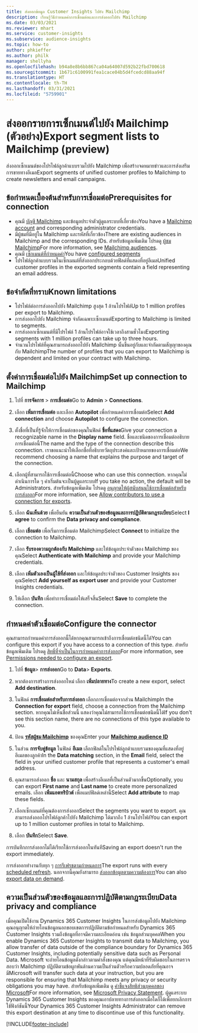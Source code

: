```yaml
---
title: ส่งออกข้อมูล Customer Insights ไปยัง Mailchimp
description: เรียนรู้วิธีกำหนดค่าการเชื่อมต่อและการส่งออกไปยัง Mailchimp
ms.date: 03/03/2021
ms.reviewer: mhart
ms.service: customer-insights
ms.subservice: audience-insights
ms.topic: how-to
author: phkieffer
ms.author: philk
manager: shellyha
ms.openlocfilehash: b94a8e8b6bb867ca04a64007d592b22fbd700618
ms.sourcegitcommit: 1b671c6100991fea1cace04b5d4fcedcd88aa94f
ms.translationtype: HT
ms.contentlocale: th-TH
ms.lasthandoff: 03/31/2021
ms.locfileid: "5759901"
---
```

# <a name="export-segment-lists-to-mailchimp-preview"></a><span data-ttu-id="538a4-103">ส่งออกรายการเซ็กเมนต์ไปยัง Mailchimp (ตัวอย่าง)</span><span class="sxs-lookup"><span data-stu-id="538a4-103">Export segment lists to Mailchimp (preview)</span></span>

<span data-ttu-id="538a4-104">ส่งออกเซ็กเมนต์ของโปรไฟล์ลูกค้าแบบรวมไปยัง Mailchimp เพื่อสร้างจดหมายข่าวและการส่งเสริมการขายทางอีเมล</span><span class="sxs-lookup"><span data-stu-id="538a4-104">Export segments of unified customer profiles to Mailchimp to create newsletters and email campaigns.</span></span>

## <a name="prerequisites-for-connection"></a><span data-ttu-id="538a4-105">ข้อกำหนดเบื้องต้นสำหรับการเชื่อมต่อ</span><span class="sxs-lookup"><span data-stu-id="538a4-105">Prerequisites for connection</span></span>

-   <span data-ttu-id="538a4-106">คุณมี [บัญชี Mailchimp](https://mailchimp.com/) และข้อมูลประจำตัวผู้ดูแลระบบที่เกี่ยวข้อง</span><span class="sxs-lookup"><span data-stu-id="538a4-106">You have a [Mailchimp account](https://mailchimp.com/) and corresponding administrator credentials.</span></span>
-   <span data-ttu-id="538a4-107">มีผู้ชมที่มีอยู่ใน Mailchimp และรหัสที่เกี่ยวข้อง</span><span class="sxs-lookup"><span data-stu-id="538a4-107">There are existing audiences in Mailchimp and the corresponding IDs.</span></span> <span data-ttu-id="538a4-108">สำหรับข้อมูลเพิ่มเติม โปรดดู [ผู้ชม Mailchimp](https://mailchimp.com/help/create-audience/)</span><span class="sxs-lookup"><span data-stu-id="538a4-108">For more information, see [Mailchimp audiences](https://mailchimp.com/help/create-audience/).</span></span>
-   <span data-ttu-id="538a4-109">คุณมี [เซ็กเมนต์ที่กำหนดค่า](segments.md)</span><span class="sxs-lookup"><span data-stu-id="538a4-109">You have [configured segments](segments.md)</span></span>
-   <span data-ttu-id="538a4-110">โปรไฟล์ลูกค้าแบบรวมในเซ็กเมนต์ที่ส่งออกประกอบด้วยฟิลด์ที่แสดงที่อยู่อีเมล</span><span class="sxs-lookup"><span data-stu-id="538a4-110">Unified customer profiles in the exported segments contain a field representing an email address.</span></span>

## <a name="known-limitations"></a><span data-ttu-id="538a4-111">ข้อจำกัดที่ทราบ</span><span class="sxs-lookup"><span data-stu-id="538a4-111">Known limitations</span></span>

- <span data-ttu-id="538a4-112">โปรไฟล์ต่อการส่งออกไปยัง Mailchimp สูงสุด 1 ล้านโปรไฟล์</span><span class="sxs-lookup"><span data-stu-id="538a4-112">Up to 1 million profiles per export to Mailchimp.</span></span>
- <span data-ttu-id="538a4-113">การส่งออกไปยัง Mailchimp จำกัดเฉพาะเซ็กเมนต์</span><span class="sxs-lookup"><span data-stu-id="538a4-113">Exporting to Mailchimp is limited to segments.</span></span>
- <span data-ttu-id="538a4-114">การส่งออกเซ็กเมนต์ที่มีโปรไฟล์ 1 ล้านโปรไฟล์อาจใช้เวลาถึงสามชั่วโมง</span><span class="sxs-lookup"><span data-stu-id="538a4-114">Exporting segments with 1 million profiles can take up to three hours.</span></span> 
- <span data-ttu-id="538a4-115">จำนวนโปรไฟล์ที่คุณสามารถส่งออกไปยัง Mailchimp นั้นขึ้นอยู่กับและจำกัดตามสัญญาของคุณกับ Mailchimp</span><span class="sxs-lookup"><span data-stu-id="538a4-115">The number of profiles that you can export to Mailchimp is dependent and limited on your contract with Mailchimp.</span></span>

## <a name="set-up-connection-to-mailchimp"></a><span data-ttu-id="538a4-116">ตั้งค่าการเชื่อมต่อไปยัง Mailchimp</span><span class="sxs-lookup"><span data-stu-id="538a4-116">Set up connection to Mailchimp</span></span>

1. <span data-ttu-id="538a4-117">ไปที่ **การจัดการ** > **การเชื่อมต่อ**</span><span class="sxs-lookup"><span data-stu-id="538a4-117">Go to **Admin** > **Connections**.</span></span>

1. <span data-ttu-id="538a4-118">เลือก **เพิ่มการเชื่อมต่อ** และเลือก **Autopilot** เพื่อกำหนดค่าการเชื่อมต่อ</span><span class="sxs-lookup"><span data-stu-id="538a4-118">Select **Add connection** and choose **Autopilot** to configure the connection.</span></span>

1. <span data-ttu-id="538a4-119">ตั้งชื่อที่เป็นที่รู้จักให้การเชื่อมต่อของคุณในฟิลด์ **ชื่อที่แสดง**</span><span class="sxs-lookup"><span data-stu-id="538a4-119">Give your connection a recognizable name in the **Display name** field.</span></span> <span data-ttu-id="538a4-120">ชื่อและชนิดของการเชื่อมต่ออธิบายการเชื่อมต่อนี้</span><span class="sxs-lookup"><span data-stu-id="538a4-120">The name and the type of the connection describe this connection.</span></span> <span data-ttu-id="538a4-121">เราขอแนะนำให้เลือกชื่อที่อธิบายวัตถุประสงค์และเป้าหมายของการเชื่อมต่อ</span><span class="sxs-lookup"><span data-stu-id="538a4-121">We recommend choosing a name that explains the purpose and target of the connection.</span></span>

1. <span data-ttu-id="538a4-122">เลือกผู้ที่สามารถใช้การเชื่อมต่อนี้</span><span class="sxs-lookup"><span data-stu-id="538a4-122">Choose who can use this connection.</span></span> <span data-ttu-id="538a4-123">หากคุณไม่ดำเนินการใด ๆ ค่าเริ่มต้นจะเป็นผู้ดูแลระบบ</span><span class="sxs-lookup"><span data-stu-id="538a4-123">If you take no action, the default will be Administrators.</span></span> <span data-ttu-id="538a4-124">สำหรับข้อมูลเพิ่มเติม โปรดดู [อนุญาตให้ผู้สนับสนุนใช้การเชื่อมต่อสำหรับการส่งออก](connections.md#allow-contributors-to-use-a-connection-for-exports)</span><span class="sxs-lookup"><span data-stu-id="538a4-124">For more information, see [Allow contributors to use a connection for exports](connections.md#allow-contributors-to-use-a-connection-for-exports).</span></span>

1. <span data-ttu-id="538a4-125">เลือก **ฉันเห็นด้วย** เพื่อยืนยัน **ความเป็นส่วนตัวของข้อมูลและการปฏิบัติตามกฎระเบียบ**</span><span class="sxs-lookup"><span data-stu-id="538a4-125">Select **I agree** to confirm the **Data privacy and compliance**.</span></span>

1. <span data-ttu-id="538a4-126">เลือก **เชื่อมต่อ** เพื่อเริ่มการเชื่อมต่อ Mailchimp</span><span class="sxs-lookup"><span data-stu-id="538a4-126">Select **Connect** to initialize the connection to Mailchimp.</span></span>

1. <span data-ttu-id="538a4-127">เลือก **รับรองความถูกต้องกับ Mailchimp** และให้ข้อมูลประจำตัวของ Mailchimp ของคุณ</span><span class="sxs-lookup"><span data-stu-id="538a4-127">Select **Authenticate with Mailchimp** and provide your Mailchimp credentials.</span></span>

1. <span data-ttu-id="538a4-128">เลือก **เพิ่มตัวเองเป็นผู้ใช้ที่ส่งออก** และให้ข้อมูลประจำตัวของ Customer Insights ของคุณ</span><span class="sxs-lookup"><span data-stu-id="538a4-128">Select **Add yourself as export user** and provide your Customer Insights credentials.</span></span>

1. <span data-ttu-id="538a4-129">ให้เลือก **บันทึก** เพื่อทำการเชื่อมต่อให้เสร็จสิ้น</span><span class="sxs-lookup"><span data-stu-id="538a4-129">Select **Save** to complete the connection.</span></span> 

## <a name="configure-the-connector"></a><span data-ttu-id="538a4-130">กำหนดค่าตัวเชื่อมต่อ</span><span class="sxs-lookup"><span data-stu-id="538a4-130">Configure the connector</span></span>

<span data-ttu-id="538a4-131">คุณสามารถกำหนดค่าการส่งออกนี้ได้หากคุณสามารถเข้าถึงการเชื่อมต่อชนิดนี้ได้</span><span class="sxs-lookup"><span data-stu-id="538a4-131">You can configure this export if you have access to a connection of this type.</span></span> <span data-ttu-id="538a4-132">สำหรับข้อมูลเพิ่มเติม โปรดดู [สิทธิ์ที่จำเป็นในการกำหนดค่าการส่งออก](export-destinations.md#set-up-a-new-export)</span><span class="sxs-lookup"><span data-stu-id="538a4-132">For more information, see [Permissions needed to configure an export](export-destinations.md#set-up-a-new-export).</span></span>

1. <span data-ttu-id="538a4-133">ไปที่ **ข้อมูล**> **การส่งออก**</span><span class="sxs-lookup"><span data-stu-id="538a4-133">Go to **Data**> **Exports**.</span></span>

1. <span data-ttu-id="538a4-134">หากต้องการสร้างการส่งออกใหม่ เลือก **เพิ่มปลายทาง**</span><span class="sxs-lookup"><span data-stu-id="538a4-134">To create a new export, select **Add destination**.</span></span>

1. <span data-ttu-id="538a4-135">ในฟิลด์ **การเชื่อมต่อสำหรับการส่งออก** เลือกการเชื่อมต่อจากส่วน Mailchimp</span><span class="sxs-lookup"><span data-stu-id="538a4-135">In the **Connection for export** field, choose a connection from the Mailchimp section.</span></span> <span data-ttu-id="538a4-136">หากคุณไม่เห็นชื่อส่วนนี้ แสดงว่าคุณไม่สามารถใช้การเชื่อมต่อชนิดนี้ได้</span><span class="sxs-lookup"><span data-stu-id="538a4-136">If you don't see this section name, there are no connections of this type available to you.</span></span>

1. <span data-ttu-id="538a4-137">ป้อน **[รหัสผู้ชม Mailchimp](https://mailchimp.com/help/find-audience-id/)** ของคุณ</span><span class="sxs-lookup"><span data-stu-id="538a4-137">Enter your **[Mailchimp audience ID](https://mailchimp.com/help/find-audience-id/)**</span></span>

3. <span data-ttu-id="538a4-138">ในส่วน **การจับคู่ข้อมูล** ในฟิลด์ **อีเมล** เลือกฟิลด์ในโปรไฟล์ลูกค้าแบบรวมของคุณที่แสดงที่อยู่อีเมลของลูกค้า</span><span class="sxs-lookup"><span data-stu-id="538a4-138">In the **Data matching** section, in the **Email** field, select the field in your unified customer profile that represents a customer's email address.</span></span> 

1. <span data-ttu-id="538a4-139">คุณสามารถส่งออก **ชื่อ** และ **นามสกุล** เพื่อสร้างอีเมลที่เป็นส่วนตัวมากขึ้น</span><span class="sxs-lookup"><span data-stu-id="538a4-139">Optionally, you can export **First name** and **Last name** to create more personalized emails.</span></span> <span data-ttu-id="538a4-140">เลือก **เพิ่มแอตทริบิวต์** เพื่อแมปฟิลด์เหล่านี้</span><span class="sxs-lookup"><span data-stu-id="538a4-140">Select **Add attribute** to map these fields.</span></span>

1. <span data-ttu-id="538a4-141">เลือกเซ็กเมนต์ที่คุณต้องการส่งออก</span><span class="sxs-lookup"><span data-stu-id="538a4-141">Select the segments you want to export.</span></span> <span data-ttu-id="538a4-142">คุณสามารถส่งออกโปรไฟล์ลูกค้าไปยัง Mailchimp ได้มากถึง 1 ล้านโปรไฟล์</span><span class="sxs-lookup"><span data-stu-id="538a4-142">You can export up to 1 million customer profiles in total to Mailchimp.</span></span>

1. <span data-ttu-id="538a4-143">เลือก **บันทึก**</span><span class="sxs-lookup"><span data-stu-id="538a4-143">Select **Save**.</span></span>

<span data-ttu-id="538a4-144">การบันทึกการส่งออกไม่ได้เรียกใช้การส่งออกในทันที</span><span class="sxs-lookup"><span data-stu-id="538a4-144">Saving an export doesn't run the export immediately.</span></span>

<span data-ttu-id="538a4-145">การส่งออกทำงานกับทุก ๆ [การรีเฟรชตามกำหนดการ](system.md#schedule-tab)</span><span class="sxs-lookup"><span data-stu-id="538a4-145">The export runs with every [scheduled refresh](system.md#schedule-tab).</span></span> <span data-ttu-id="538a4-146">นอกจากนี้คุณยังสามารถ [ส่งออกข้อมูลตามความต้องการ](export-destinations.md#run-exports-on-demand)</span><span class="sxs-lookup"><span data-stu-id="538a4-146">You can also [export data on demand](export-destinations.md#run-exports-on-demand).</span></span> 

## <a name="data-privacy-and-compliance"></a><span data-ttu-id="538a4-147">ความเป็นส่วนตัวของข้อมูลและการปฏิบัติตามกฎระเบียบ</span><span class="sxs-lookup"><span data-stu-id="538a4-147">Data privacy and compliance</span></span>

<span data-ttu-id="538a4-148">เมื่อคุณเปิดใช้งาน Dynamics 365 Customer Insights ในการส่งข้อมูลไปยัง Mailchimp คุณอนุญาตให้ถ่ายโอนข้อมูลนอกขอบเขตการปฏิบัติตามข้อกำหนดสำหรับ Dynamics 365 Customer Insights รวมถึงข้อมูลที่อาจมีความละเอียดอ่อน เช่น ข้อมูลส่วนบุคคล</span><span class="sxs-lookup"><span data-stu-id="538a4-148">When you enable Dynamics 365 Customer Insights to transmit data to Mailchimp, you allow transfer of data outside of the compliance boundary for Dynamics 365 Customer Insights, including potentially sensitive data such as Personal Data.</span></span> <span data-ttu-id="538a4-149">Microsoft จะถ่ายโอนข้อมูลดังกล่าวตามคำสั่งของคุณ แต่คุณมีหน้าที่รับผิดชอบในการตรวจสอบว่า Mailchimp ปฏิบัติตามข้อผูกพันด้านความเป็นส่วนตัวหรือความปลอดภัยที่คุณอาจมี</span><span class="sxs-lookup"><span data-stu-id="538a4-149">Microsoft will transfer such data at your instruction, but you are responsible for ensuring that Mailchimp meets any privacy or security obligations you may have.</span></span> <span data-ttu-id="538a4-150">สำหรับข้อมูลเพิ่มเติม ดู [คำชี้แจงสิทธิส่วนบุคคลของ Microsoft](https://go.microsoft.com/fwlink/?linkid=396732)</span><span class="sxs-lookup"><span data-stu-id="538a4-150">For more information, see [Microsoft Privacy Statement](https://go.microsoft.com/fwlink/?linkid=396732).</span></span>
<span data-ttu-id="538a4-151">ผู้ดูแลระบบ Dynamics 365 Customer Insights ของคุณเอาปลายทางการส่งออกเมื่อใดก็ได้เพื่อยกเลิกการใช้ฟังก์ชันนี้</span><span class="sxs-lookup"><span data-stu-id="538a4-151">Your Dynamics 365 Customer Insights Administrator can remove this export destination at any time to discontinue use of this functionality.</span></span>

[!INCLUDE[footer-include](../includes/footer-banner.md)]
